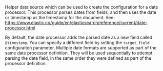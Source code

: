 Helper data source which can be used to create the configuration for a date processor. This processor parses dates from fields, and then uses the date or timestamp as the timestamp for the document. See: https://www.elastic.co/guide/en/elasticsearch/reference/current/date-processor.html

By default, the date processor adds the parsed date as a new field called `@timestamp`. You can specify a different field by setting the `target_field` configuration parameter. Multiple date formats are supported as part of the same date processor definition. They will be used sequentially to attempt parsing the date field, in the same order they were defined as part of the processor definition.
